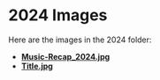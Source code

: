 # 2024 Images

Here are the images in the 2024 folder:

* **[Music-Recap_2024.jpg](Music-Recap_2024.jpg)**
* **[Title.jpg](Title.jpg)**
